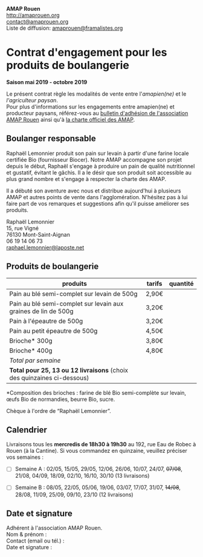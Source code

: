 **AMAP Rouen**  
http://amaprouen.org  
contact@amaprouen.org  
Liste de diffusion: amaprouen@framalistes.org

# Contrat d'engagement pour les produits de boulangerie
**Saison mai 2019 - octobre 2019**

Le présent contrat règle les modalités de vente entre l'*amapien(ne)* et le *l'agriculteur paysan*.  
Pour plus d'informations sur les engagements entre amapien(ne) et producteur paysans, référez-vous au [bulletin d'adhésion de l'association AMAP Rouen](bulletin-adhesion-amap-rouen) ainsi qu'à [la charte officiel des AMAP](http://miramap.org/IMG/pdf/charte_des_amap_mars_2014-2.pdf).

## Boulanger responsable
Raphaël Lemonnier produit son pain sur levain à partir d'une farine locale certifiée Bio (fournisseur Biocer). Notre AMAP accompagne son projet depuis le début, Raphaël s'engage à produire un pain de qualité nutritionnel et gustatif, évitant le gâchis. Il a le désir que son produit soit accessible au plus grand nombre et s'engage à respecter la charte des AMAP.  

Il a débuté son aventure avec nous et distribue aujourd'hui à plusieurs AMAP et autres points de vente dans l'agglomération. N'hésitez pas à lui faire part de vos remarques et suggestions afin qu'il puisse améliorer ses produits.

Raphaël Lemonnier  
15, rue Vigné  
76130 Mont-Saint-Aignan  
06 19 14 06 73  
raphael.lemonnier@laposte.net

## Produits de boulangerie

| produits                                                                 | tarifs | quantité  | 
|--------------------------------------------------------------------------|--------|-----------|
| Pain au blé semi-complet sur levain de 500g                              | 2,90€  |           |
| Pain au blé semi-complet sur levain aux graines de lin de 500g           | 3,20€  |           |
| Pain à l'épeautre de 500g                                                | 3,20€  |           |
| Pain au petit épeautre de 500g                                           | 4,50€  |           |
| Brioche* 300g                                           | 3,80€  |           |
| Brioche* 400g                                           | 4,80€  |           |
| *Total par semaine*                                                      |        |           |
| **Total pour 25, 13 ou 12 livraisons** (choix des quinzaines ci-dessous) |        |           |

*Composition des brioches : farine de blé Bio semi-complète sur levain, œufs Bio de normandies, beurre Bio, sucre.

Chèque à l'ordre de “Raphaël Lemonnier”.

## Calendrier
Livraisons tous les **mercredis de 18h30 à 19h30** au 192, rue Eau de Robec à Rouen (à la Cantine). Si vous commandez en quinzaine, veuillez préciser vos semaines :   

 - [ ] Semaine A : 02/05, 15/05, 29/05, 12/06, 26/06, 10/07, 24/07, ~~07/08~~, 21/08, 04/09, 18/09, 02/10, 16/10, 30/10 (13 livraisons)
 - [ ] Semaine B : 08/05, 22/05, 05/06, 19/06, 03/07, 17/07, 31/07, ~~14/08~~, 28/08, 11/09, 25/09, 09/10, 23/10 (12 livraisons)


## Date et signature
Adhérent à l'association AMAP Rouen.  
Nom & prénom :  
Contact (email ou tél.) :   
Date et signature : 
